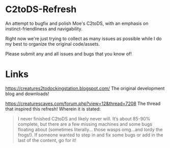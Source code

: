 # C2toDS-Refresh
An attempt to bugfix and polish Moe's C2toDS, with an emphasis on instinct-friendliness and navigability.

Right now we're just trying to collect as many issues as possible while I do my best to organize the original code/assets.

Please submit any and all issues and bugs that you know of!

# Links 
https://creatures2todockingstation.blogspot.com/ The original development blog and downloads!

https://creaturescaves.com/forum.php?view=12&thread=7208 The thread that inspired this refresh! Wherein it is stated:
>  I never finished C2toDS and likely never will. It’s about 85-90% complete, but there are a few missing machines and some bugs floating about (sometimes literally… those wasps omg…and lordy the frogs!). If someone wanted to step in and fix some bugs or add in the last of the content, go for it!

